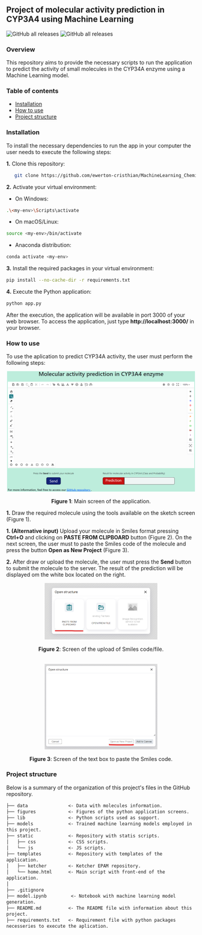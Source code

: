 ## Project of molecular activity prediction in CYP3A4 using Machine Learning
![GitHub all releases](https://img.shields.io/badge/Version-1.0-green) ![GitHub all releases](https://img.shields.io/badge/release-2024-blue)

### Overview

This repository aims to provide the necessary scripts to run the application to predict the activity of small molecules in the CYP34A enzyme using a Machine Learning model.

### Table of contents

* [Installation](#installation)
* [How to use](#how-to-use)
* [Project structure](#requirements)


### Installation

To install the necessary dependencies to run the app in your computer the user needs to execute the following steps:

<b>1.</b> Clone this repository:
```bash
   git clone https://github.com/ewerton-cristhian/MachineLearning_Chemistry.git
```

<b>2.</b> Activate your virtual environment:
* On Windows:
```bash
.\<my-env>\Scripts\activate
```

* On macOS/Linux:
```bash
source <my-env>/bin/activate
```

* Anaconda distribution:
```bash
conda activate <my-env>
```

<b>3.</b> Install the required packages in your virtual environment:

```bash
pip install --no-cache-dir -r requirements.txt
```

<b>4.</b> Execute the Python application:
```bash
python app.py
```

After the execution, the application will be available in port 3000 of your web browser. To access the application, just type <b>http://localhost:3000/</b> in your browser.

### How to use

To use the aplication to predict CYP34A activity, the user must perform the following steps:

<div align="center">
<img src="figures/screen_1.png" width="500" />
<p><b>Figure 1</b>: Main screen of the application.</p>
</div>

<b>1.</b> Draw the required molecule using the tools available on the sketch screen (Figure 1).

<b>1. (Alternative input)</b> Upload your molecule in Smiles format pressing <b>Ctrl+O</b> and clicking on <b>PASTE FROM CLIPBOARD</B> button (Figure 2). On the next screen, the user must to paste the Smiles code of the molecule and press the button <b>Open as New Project</b> (Figure 3).

<b>2.</b> After draw or upload the molecule, the user must press the <b>Send</b> button to submit the molecule to the server. The result of the prediction will be displayed om the white box located on the right.

<div align="center">
<img src="figures/screen_2.png" width="300" />
<p><b>Figure 2</b>: Screen of the upload of Smiles code/file.</p>
</div>

<br>

<div align="center">
<img src="figures/screen_3.png" width="300" />
<p><b>Figure 3</b>: Screen of the text box to paste the Smiles code.</p>
</div>

### Project structure

Below is a summary of the organization of this project's files in the GitHub repository.


    ├── data               <- Data with molecules information.
    ├── figures            <- Figures of the python application screens.
    ├── lib                <- Python scripts used as support.
    ├── models             <- Trained machine learning models employed in this project.
    ├── static             <- Repository with statis scripts.
    │   ├── css            <- CSS scripts.
    │   └── js             <- JS scripts.
    ├── templates          <- Repository with templates of the application.
    │   ├── ketcher        <- Ketcher EPAM repository.
    │   └── home.html      <- Main script with front-end of the application.
    │
    ├── .gitignore          
    ├── model.ipynb         <- Notebook with machine learning model generation.
    ├── README.md          <- The README file with information about this project.
    ├── requirements.txt   <- Requirement file with python packages necesseries to execute the aplication.
    